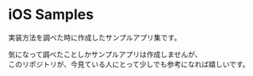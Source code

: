 # iOS Samples

実装方法を調べた時に作成したサンプルアプリ集です。

気になって調べたことしかサンプルアプリは作成しませんが、  
このリポジトリが、今見ている人にとって少しでも参考になれば嬉しいです。